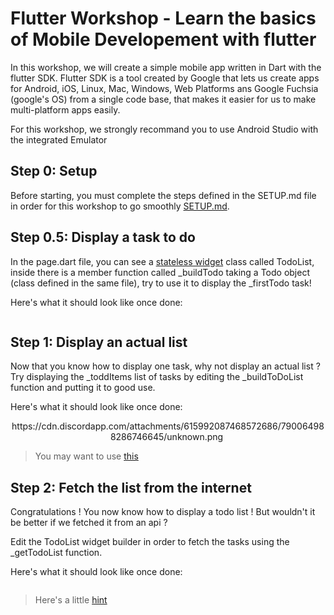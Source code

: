 # Flutter Workshop - Learn the basics of Mobile Developement with flutter

In this workshop, we will create a simple mobile app written in Dart with the flutter SDK.
Flutter SDK is a tool created by Google that lets us create apps for Android, iOS, Linux, Mac, Windows, Web Platforms ans Google Fuchsia (google's OS) from a single code base, that makes it easier for us to make multi-platform apps easily.

For this workshop, we strongly recommand you to use Android Studio with the integrated Emulator 

## Step 0: Setup

Before starting, you must complete the steps defined in the SETUP.md file in order for this workshop to go smoothly [SETUP.md](./SETUP.md).

## Step 0.5: Display a task to do

In the page.dart file, you can see a [stateless widget](https://api.flutter.dev/flutter/widgets/StatelessWidget-class.html) class called TodoList, inside there is a member function called _buildTodo taking a Todo object (class defined in the same file), try to use it to display the _firstTodo task!

Here's what it should look like once done:

<p align="center">
    <img src='https://cdn.discordapp.com/attachments/615992087468572686/790064988286746645/unknown.png' alt=''>
</p>

## Step 1: Display an actual list

Now that you know how to display one task, why not display an actual list ?
Try displaying the _toddItems list of tasks by editing the _buildToDoList function and putting it to good use.

Here's what it should look like once done:

<p align="center">https://cdn.discordapp.com/attachments/615992087468572686/790064988286746645/unknown.png
    <img src='https://cdn.discordapp.com/attachments/615992087468572686/790064773437194270/unknown.png' alt=''>
</p>

> You may want to use [this](https://api.flutter.dev/flutter/widgets/ListView-class.html)

## Step 2: Fetch the list from the internet

Congratulations ! You now know how to display a todo list !
But wouldn't it be better if we fetched it from an api ?

Edit the TodoList widget builder in order to fetch the tasks using the _getTodoList function.

Here's what it should look like once done:

<p align="center">
    <img src='https://cdn.discordapp.com/attachments/615992087468572686/790061447870283816/unknown.png' alt=''>
</p>

> Here's a little [hint](https://api.flutter.dev/flutter/widgets/FutureBuilder-class.html)